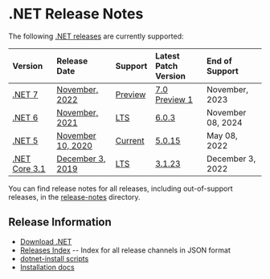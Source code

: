 # .NET Release Notes

The following [.NET releases](../releases.md) are currently supported:

|  Version  | Release Date | Support | Latest Patch Version | End of Support |
| :-- | :-- | :-- | :-- | :-- |
| [.NET 7](7.0/README.md) | [November, 2022](https://devblogs.microsoft.com/dotnet/announcing-net-7-preview-1/) | [Preview][policies] | [7.0 Preview 1][7.0 Preview 1] | November, 2023 |
| [.NET 6](6.0/README.md) | [November, 2021](https://devblogs.microsoft.com/dotnet/announcing-net-6/) | [LTS][policies] | [6.0.3][6.0.3]  | November 08, 2024 |
| [.NET 5](5.0/README.md) | [November 10, 2020](https://devblogs.microsoft.com/dotnet/announcing-net-5-0/) | [Current][policies] | [5.0.15][5.0.15] | May 08, 2022 |
| [.NET Core 3.1](3.1/README.md) | [December 3, 2019](https://devblogs.microsoft.com/dotnet/announcing-net-core-3-1/) | [LTS][policies] | [3.1.23][3.1.23] | December 3, 2022 |

You can find release notes for all releases, including out-of-support releases, in the [release-notes](.) directory.

[7.0 Preview 1]: 7.0/preview/7.0.0-preview.1.md
[6.0.3]: 6.0/6.0.3/6.0.3.md
[5.0.15]: 5.0/5.0.15/5.0.15.md
[3.1.23]: 3.1/3.1.23/3.1.23.md


## Release Information

* [Download .NET](https://dotnet.microsoft.com/download/dotnet)
* [Releases Index][releases-index.json] -- Index for all release channels in JSON format
* [dotnet-install scripts](https://docs.microsoft.com/dotnet/core/tools/dotnet-install-script)
* [Installation docs](https://docs.microsoft.com/dotnet/core/install/)

[releases-index.json]: https://dotnetcli.blob.core.windows.net/dotnet/release-metadata/releases-index.json
[policies]: ../release-policies.md
